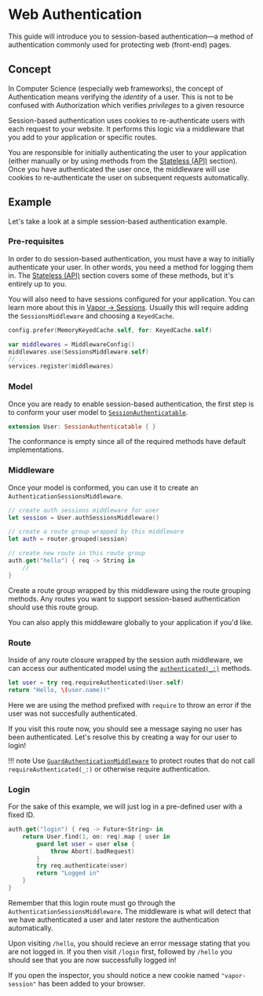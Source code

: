 # Web Authentication

This guide will introduce you to session-based authentication&mdash;a method of authentication commonly used for protecting web (front-end) pages. 

## Concept

In Computer Science (especially web frameworks), the concept of Authentication means verifying the _identity_ of a user. This is not to be confused with Authorization which verifies _privileges_ to a given resource

Session-based authentication uses cookies to re-authenticate users with each request to your website. It performs this logic via a middleware that you add to your application or specific routes.

You are responsible for initially authenticating the user to your application (either manually or by using methods from the [Stateless (API)](api.md) section). Once you have authenticated the user once, the middleware will use cookies to re-authenticate the user on subsequent requests automatically. 

## Example

Let's take a look at a simple session-based authentication example.

### Pre-requisites 

In order to do session-based authentication, you must have a way to initially authenticate your user. In other words, you need a method for logging them in. The [Stateless (API)](api.md) section covers some of these methods, but it's entirely up to you. 

You will also need to have sessions configured for your application. You can learn more about this in [Vapor &rarr; Sessions](../vapor/sessions.md). Usually this will require adding the `SessionsMiddleware` and choosing a `KeyedCache`.

```swift
config.prefer(MemoryKeyedCache.self, for: KeyedCache.self)

var middlewares = MiddlewareConfig()
middlewares.use(SessionsMiddleware.self)
// ...
services.register(middlewares)
```

### Model

Once you are ready to enable session-based authentication, the first step is to conform your user model to [`SessionAuthenticatable`](https://api.vapor.codes/auth/latest/Authentication/Protocols/SessionAuthenticatable.html). 

```swift
extension User: SessionAuthenticatable { }
```

The conformance is empty since all of the required methods have default implementations. 


### Middleware

Once your model is conformed, you can use it to create an `AuthenticationSessionsMiddleware`.

```swift
// create auth sessions middleware for user
let session = User.authSessionsMiddleware()

// create a route group wrapped by this middleware
let auth = router.grouped(session)

// create new route in this route group
auth.get("hello") { req -> String in
    // 
}
```

Create a route group wrapped by this middleware using the route grouping methods. Any routes you want to support session-based authentication should use this route group.

You can also apply this middleware globally to your application if you'd like.

### Route

Inside of any route closure wrapped by the session auth middleware, we can access our authenticated model using the [`authenticated(_:)`](https://api.vapor.codes/auth/latest/Authentication/Extensions/Request.html#/s:5Vapor7RequestC14AuthenticationE13authenticatedxSgxmKAD15AuthenticatableRzlF) methods.

```swift
let user = try req.requireAuthenticated(User.self)
return "Hello, \(user.name)!"
```

Here we are using the method prefixed with `require` to throw an error if the user was not succesfully authenticated. 

If you visit this route now, you should see a message saying no user has been authenticated. Let's resolve this by creating a way for our user to login!

!!! note
    Use [`GuardAuthenticationMiddleware`](https://api.vapor.codes/auth/latest/Authentication/Classes/GuardAuthenticationMiddleware.html) to protect routes that do not call `requireAuthenticated(_:)` or otherwise require authentication.

### Login

For the sake of this example, we will just log in a pre-defined user with a fixed ID.

```swift
auth.get("login") { req -> Future<String> in
    return User.find(1, on: req).map { user in
        guard let user = user else {
            throw Abort(.badRequest)
        }
        try req.authenticate(user)
        return "Logged in"
    }
}
```

Remember that this login route must go through the `AuthenticationSessionsMiddleware`. The middleware is what will detect that we have authenticated a user and later restore the authentication automatically.

Upon visiting `/hello`, you should recieve an error message stating that you are not logged in. If you then visit `/login` first, followed by `/hello` you should see that you are now successfully logged in!

If you open the inspector, you should notice a new cookie named `"vapor-session"` has been added to your browser.


